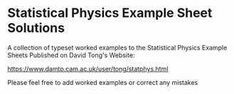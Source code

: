 # Statistical Physics Example Sheet Solutions
A collection of typeset worked examples to the Statistical Physics Example Sheets Published on David Tong's Website:

https://www.damtp.cam.ac.uk/user/tong/statphys.html

Please feel free to add worked examples or correct any mistakes  
